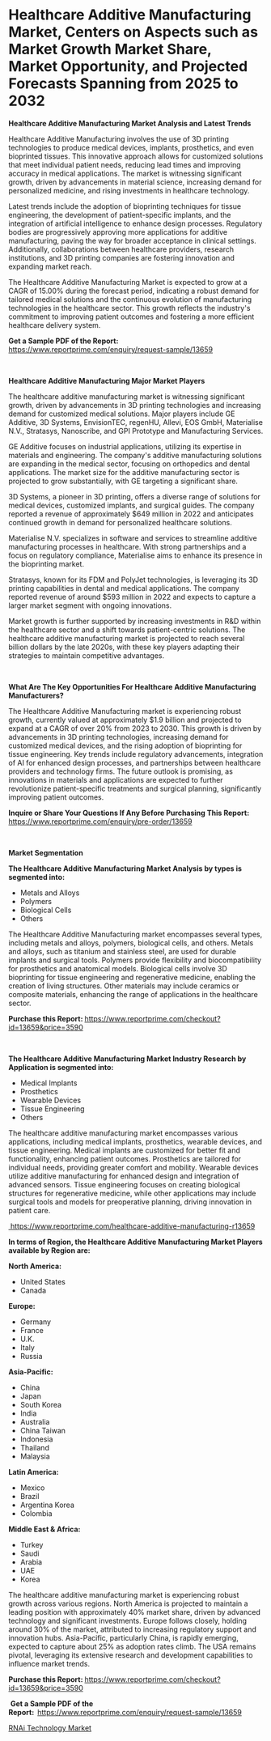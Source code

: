 <p><h1>Healthcare Additive Manufacturing Market, Centers on Aspects such as Market Growth Market Share, Market Opportunity, and Projected Forecasts Spanning from 2025 to 2032</h1></p><p><strong>Healthcare Additive Manufacturing Market Analysis and Latest Trends</strong></p>
<p><p>Healthcare Additive Manufacturing involves the use of 3D printing technologies to produce medical devices, implants, prosthetics, and even bioprinted tissues. This innovative approach allows for customized solutions that meet individual patient needs, reducing lead times and improving accuracy in medical applications. The market is witnessing significant growth, driven by advancements in material science, increasing demand for personalized medicine, and rising investments in healthcare technology.</p><p>Latest trends include the adoption of bioprinting techniques for tissue engineering, the development of patient-specific implants, and the integration of artificial intelligence to enhance design processes. Regulatory bodies are progressively approving more applications for additive manufacturing, paving the way for broader acceptance in clinical settings. Additionally, collaborations between healthcare providers, research institutions, and 3D printing companies are fostering innovation and expanding market reach.</p><p>The Healthcare Additive Manufacturing Market is expected to grow at a CAGR of 15.00% during the forecast period, indicating a robust demand for tailored medical solutions and the continuous evolution of manufacturing technologies in the healthcare sector. This growth reflects the industry's commitment to improving patient outcomes and fostering a more efficient healthcare delivery system.</p></p>
<p><strong>Get a Sample PDF of the Report:&nbsp;</strong> <a href="https://www.reportprime.com/enquiry/request-sample/13659?utm_campaign=3519&utm_medium=2&utm_source=Github&utm_content=ia&utm_term=20032025&utm_id=healthcare-additive-manufacturing">https://www.reportprime.com/enquiry/request-sample/13659</a></p>
<p>&nbsp;</p>
<p><strong>Healthcare Additive Manufacturing Major Market Players</strong></p>
<p><p>The healthcare additive manufacturing market is witnessing significant growth, driven by advancements in 3D printing technologies and increasing demand for customized medical solutions. Major players include GE Additive, 3D Systems, EnvisionTEC, regenHU, Allevi, EOS GmbH, Materialise N.V., Stratasys, Nanoscribe, and GPI Prototype and Manufacturing Services.</p><p>GE Additive focuses on industrial applications, utilizing its expertise in materials and engineering. The company's additive manufacturing solutions are expanding in the medical sector, focusing on orthopedics and dental applications. The market size for the additive manufacturing sector is projected to grow substantially, with GE targeting a significant share.</p><p>3D Systems, a pioneer in 3D printing, offers a diverse range of solutions for medical devices, customized implants, and surgical guides. The company reported a revenue of approximately $649 million in 2022 and anticipates continued growth in demand for personalized healthcare solutions.</p><p>Materialise N.V. specializes in software and services to streamline additive manufacturing processes in healthcare. With strong partnerships and a focus on regulatory compliance, Materialise aims to enhance its presence in the bioprinting market.</p><p>Stratasys, known for its FDM and PolyJet technologies, is leveraging its 3D printing capabilities in dental and medical applications. The company reported revenue of around $593 million in 2022 and expects to capture a larger market segment with ongoing innovations.</p><p>Market growth is further supported by increasing investments in R&D within the healthcare sector and a shift towards patient-centric solutions. The healthcare additive manufacturing market is projected to reach several billion dollars by the late 2020s, with these key players adapting their strategies to maintain competitive advantages.</p></p>
<p>&nbsp;</p>
<p><strong>What Are The Key Opportunities For Healthcare Additive Manufacturing Manufacturers?</strong></p>
<p><p>The Healthcare Additive Manufacturing market is experiencing robust growth, currently valued at approximately $1.9 billion and projected to expand at a CAGR of over 20% from 2023 to 2030. This growth is driven by advancements in 3D printing technologies, increasing demand for customized medical devices, and the rising adoption of bioprinting for tissue engineering. Key trends include regulatory advancements, integration of AI for enhanced design processes, and partnerships between healthcare providers and technology firms. The future outlook is promising, as innovations in materials and applications are expected to further revolutionize patient-specific treatments and surgical planning, significantly improving patient outcomes.</p></p>
<p><strong>Inquire or Share Your Questions If Any Before Purchasing This Report:</strong> <a href="https://www.reportprime.com/enquiry/pre-order/13659?utm_campaign=3519&utm_medium=2&utm_source=Github&utm_content=ia&utm_term=20032025&utm_id=healthcare-additive-manufacturing">https://www.reportprime.com/enquiry/pre-order/13659</a></p>
<p>&nbsp;</p>
<p><strong>Market Segmentation</strong></p>
<p><strong>The Healthcare Additive Manufacturing Market Analysis by types is segmented into:</strong></p>
<p><ul><li>Metals and Alloys</li><li>Polymers</li><li>Biological Cells</li><li>Others</li></ul></p>
<p><p>The Healthcare Additive Manufacturing market encompasses several types, including metals and alloys, polymers, biological cells, and others. Metals and alloys, such as titanium and stainless steel, are used for durable implants and surgical tools. Polymers provide flexibility and biocompatibility for prosthetics and anatomical models. Biological cells involve 3D bioprinting for tissue engineering and regenerative medicine, enabling the creation of living structures. Other materials may include ceramics or composite materials, enhancing the range of applications in the healthcare sector.</p></p>
<p><strong>Purchase this Report:&nbsp;</strong><a href="https://www.reportprime.com/checkout?id=13659&price=3590&utm_campaign=3519&utm_medium=2&utm_source=Github&utm_content=ia&utm_term=20032025&utm_id=healthcare-additive-manufacturing">https://www.reportprime.com/checkout?id=13659&price=3590</a></p>
<p>&nbsp;</p>
<p><strong>The Healthcare Additive Manufacturing Market Industry Research by Application is segmented into:</strong></p>
<p><ul><li>Medical Implants</li><li>Prosthetics</li><li>Wearable Devices</li><li>Tissue Engineering</li><li>Others</li></ul></p>
<p><p>The healthcare additive manufacturing market encompasses various applications, including medical implants, prosthetics, wearable devices, and tissue engineering. Medical implants are customized for better fit and functionality, enhancing patient outcomes. Prosthetics are tailored for individual needs, providing greater comfort and mobility. Wearable devices utilize additive manufacturing for enhanced design and integration of advanced sensors. Tissue engineering focuses on creating biological structures for regenerative medicine, while other applications may include surgical tools and models for preoperative planning, driving innovation in patient care.</p></p>
<p><a href="https://www.reportprime.com/healthcare-additive-manufacturing-r13659?utm_campaign=3519&utm_medium=2&utm_source=Github&utm_content=ia&utm_term=20032025&utm_id=healthcare-additive-manufacturing">&nbsp;https://www.reportprime.com/healthcare-additive-manufacturing-r13659</a></p>
<p><strong>In terms of Region, the Healthcare Additive Manufacturing Market Players available by Region are:</strong></p>
<p>
    <p> <strong> North America: </strong>
        <ul>
            <li>United States</li>
            <li>Canada</li>
        </ul>
        </p> 
    <p> <strong> Europe: </strong>
        <ul>
            <li>Germany</li>
            <li>France</li>
            <li>U.K.</li>
            <li>Italy</li>
            <li>Russia</li>
        </ul>
        </p> 
    <p> <strong> Asia-Pacific: </strong>
        <ul>
            <li>China</li>
            <li>Japan</li>
            <li>South Korea</li>
            <li>India</li>
            <li>Australia</li>
            <li>China Taiwan</li>
            <li>Indonesia</li>
            <li>Thailand</li>
            <li>Malaysia</li>
        </ul>
        </p> 
    <p> <strong> Latin America: </strong>
        <ul>
            <li>Mexico</li>
            <li>Brazil</li>
            <li>Argentina Korea</li>
            <li>Colombia</li>
        </ul>
        </p> 
    <p> <strong> Middle East & Africa: </strong>
        <ul>
            <li>Turkey</li>
            <li>Saudi</li>
            <li>Arabia</li>
            <li>UAE</li>
            <li>Korea</li>
        </ul>
    </p>
    </p>
<p><p>The healthcare additive manufacturing market is experiencing robust growth across various regions. North America is projected to maintain a leading position with approximately 40% market share, driven by advanced technology and significant investments. Europe follows closely, holding around 30% of the market, attributed to increasing regulatory support and innovation hubs. Asia-Pacific, particularly China, is rapidly emerging, expected to capture about 25% as adoption rates climb. The USA remains pivotal, leveraging its extensive research and development capabilities to influence market trends.</p></p>
<p><strong>Purchase this Report: </strong><a href="https://www.reportprime.com/checkout?id=13659&price=3590&utm_campaign=3519&utm_medium=2&utm_source=Github&utm_content=ia&utm_term=20032025&utm_id=healthcare-additive-manufacturing">https://www.reportprime.com/checkout?id=13659&price=3590</a></p>
<p>&nbsp;<strong>Get a Sample PDF of the Report:&nbsp;&nbsp;</strong><a href="https://www.reportprime.com/enquiry/request-sample/13659?utm_campaign=3519&utm_medium=2&utm_source=Github&utm_content=ia&utm_term=20032025&utm_id=healthcare-additive-manufacturing">https://www.reportprime.com/enquiry/request-sample/13659</a></p>
<p><strong></strong></p>
<p><p><a href="https://github.com/lanuskarnajc/Market-Research-Report-List-1/blob/main/rnai-technology-market.md?utm_campaign=3519&utm_medium=2&utm_source=Github&utm_content=ia&utm_term=20032025&utm_id=healthcare-additive-manufacturing">RNAi Technology Market</a></p></p>